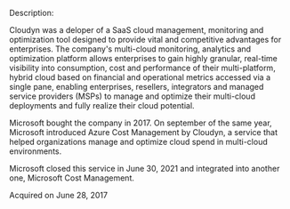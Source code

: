 Description:

Cloudyn was a deloper of a SaaS cloud management, monitoring and optimization tool designed to provide vital and competitive advantages for enterprises. The company's multi-cloud monitoring, analytics and optimization platform allows enterprises to gain highly granular, real-time visibility into consumption, cost and performance of their multi-platform, hybrid cloud based on financial and operational metrics accessed via a single pane, enabling enterprises, resellers, integrators and managed service providers (MSPs) to manage and optimize their multi-cloud deployments and fully realize their cloud potential.

Microsoft bought the company in 2017. On september of the same year, Microsoft introduced Azure Cost Management by Cloudyn, a service that helped organizations manage and optimize cloud spend in multi-cloud environments. 

Microsoft closed this service in June 30, 2021 and integrated into another one, Microsoft Cost Management.

Acquired on June 28, 2017
